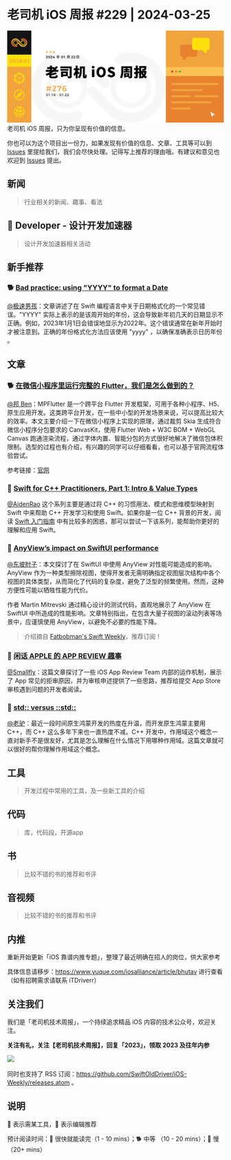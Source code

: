 # 老司机 iOS 周报 #229 | 2024-03-25

![ios-weekly](https://github.com/SwiftOldDriver/iOS-Weekly/blob/master/assets/weekly-header/276.jpg?raw=true)
老司机 iOS 周报，只为你呈现有价值的信息。

你也可以为这个项目出一份力，如果发现有价值的信息、文章、工具等可以到 [Issues](https://github.com/SwiftOldDriver/iOS-Weekly/issues) 里提给我们，我们会尽快处理。记得写上推荐的理由哦。有建议和意见也欢迎到 [Issues](https://github.com/SwiftOldDriver/iOS-Weekly/issues) 提出。

## 新闻

> 行业相关的新闻、趣事、看法

##  Developer - 设计开发加速器

> 设计开发加速器相关活动

## 新手推荐

### 🐕 [Bad practice: using "YYYY" to format a Date](https://www.swiftwithvincent.com/blog/bad-practice-using-yyyy-to-format-a-date)

[@极速男孩](https://github.com/ztlyyznf001)：文章讲述了在 Swift 编程语言中关于日期格式化的一个常见错误。"YYYY" 实际上表示的是该周开始的年份，这会导致新年初几天的日期显示不正确。例如，2023年1月1日会错误地显示为2022年。这个错误通常在新年开始时才被注意到。正确的年份格式化方法应该使用 "yyyy" ，以确保准确表示日历年份​​。

## 文章


### 🐕 [在微信小程序里运行完整的 Flutter，我们是怎么做到的？](https://juejin.cn/post/7324923422295670834)

[@邦 Ben](https://github.com/linwenbang)：MPFlutter 是一个跨平台 Flutter 开发框架，可用于各种小程序、H5、原生应用开发。这类跨平台开发，在一些中小型的开发场景来说，可以提高比较大的效率。本文主要介绍一下在微信小程序上实现的原理，通过裁剪 Skia 生成符合微信小程序分包要求的 CanvasKit，使用 Flutter Web + W3C BOM + WebGL Canvas 跑通渲染流程，通过字体内置、智能分包的方式很好地解决了微信包体积限制。选型的过程也有介绍，有兴趣的同学可以仔细看看，也可以基于官网流程体验尝试。

参考链接：[官网](https://mpflutter.com/zh/)

### 🐢 [Swift for C++ Practitioners, Part 1: Intro & Value Types](https://www.douggregor.net/posts/swift-for-cxx-practioners-value-types/)

[@AidenRao](https://weibo.com/AidenRao) 这个系列主要是通过将 C++ 的习惯用法、模式和思维模型映射到 Swift 中来帮助 C++ 开发学习和使用 Swift。如果你是一位 C++ 背景的开发，阅读 [Swift 入门指南](https://www.swift.org/getting-started/) 中有比较多的困惑，那可以尝试一下该系列，能帮助你更好的理解和应用 Swift。

### 🐎 [AnyView’s impact on SwiftUI performance](https://martinmitrevski.com/2024/01/02/anyviews-impact-on-swiftui-performance/)

[@东坡肘子](https://github.com/fatbobman)：本文探讨了在 SwiftUI 中使用 AnyView 对性能可能造成的影响。AnyView 作为一种类型擦除视图，使得开发者无需明确指定视图层次结构中各个视图的具体类型，从而简化了代码的复杂度，避免了泛型的频繁使用。然而，这种方便性可能以牺牲性能为代价。

作者 Martin Mitrevski 通过精心设计的测试代码，直观地展示了 AnyView 在 SwiftUI 中所造成的性能影响。文章特别指出，在包含大量子视图的滚动列表等场景中，应谨慎使用 AnyView，以避免不必要的性能下降。

> 介绍摘自 [Fatbobman's Swift Weekly](https://fatbobman.substack.com/p/fatbobmans-swift-weekly-014)，推荐订阅！

### 🐎 [闲话 APPLE 的 APP REVIEW 趣事](https://sketchk.xyz/posts/secret-of-app-review-team)
[@Smallfly](https://github.com/iostalks)：这篇文章探讨了一些 iOS App Review Team 内部的运作机制，展示了 App 常见的拒审原因，并为审核申述提供了一些思路，推荐给提交 App Store 审核遇到问题的开发者阅读。

### 🐎 [std:: versus ::std::](https://mp.weixin.qq.com/s/QwhBdUZbmGFiUP_ssomXUQ)

[@老驴](https://weibo.com/u/6090610445)：最近一段时间原生鸿蒙开发的热度在升温，而开发原生鸿蒙主要用 C++，而 C++ 这么多年下来也一直热度不减。C++ 开发中，作用域这个概念一直对新手不是很友好，尤其是怎么理解在什么情况下用哪种作用域。这篇文章就可以很好的帮你理解作用域这个概念。

## 工具

> 开发过程中常用的工具，及一些新工具的介绍

## 代码

> 库，代码段，开源app

## 书

> 比较不错的书的推荐和书评

## 音视频

> 比较不错的书的推荐和书评

## 内推

重新开始更新「iOS 靠谱内推专题」，整理了最近明确在招人的岗位，供大家参考

具体信息请移步：https://www.yuque.com/iosalliance/article/bhutav 进行查看（如有招聘需求请联系 iTDriverr）

## 关注我们

我们是「老司机技术周报」，一个持续追求精品 iOS 内容的技术公众号，欢迎关注。

**关注有礼，关注【老司机技术周报】，回复「2023」，领取 2023 及往年内参**

![](https://github.com/SwiftOldDriver/iOS-Weekly/blob/master/assets/qrcode_for_wechat.jpg?raw=true)

同时也支持了 RSS 订阅：https://github.com/SwiftOldDriver/iOS-Weekly/releases.atom 。

## 说明

🚧 表示需某工具，🌟 表示编辑推荐

预计阅读时间：🐎 很快就能读完（1 - 10 mins）；🐕 中等 （10 - 20 mins）；🐢 慢（20+ mins）
